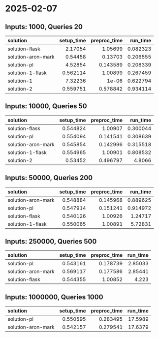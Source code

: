 # 2025-02-07

## Inputs: 1000, Queries 20

| solution           |   setup_time |   preproc_time |   run_time |
|:-------------------|-------------:|---------------:|-----------:|
| solution-flask     |     2.17054  |       1.05699  |   0.082323 |
| solution-aron-mark |     0.54458  |       0.13703  |   0.206555 |
| solution-pl        |     4.52854  |       0.143589 |   0.208339 |
| solution-1-flask   |     0.562114 |       1.00899  |   0.267459 |
| solution-1         |     7.32236  |       1e-06    |   0.622794 |
| solution-2         |     0.559751 |       0.578842 |   0.934114 |

## Inputs: 10000, Queries 50

| solution           |   setup_time |   preproc_time |   run_time |
|:-------------------|-------------:|---------------:|-----------:|
| solution-flask     |     0.544824 |       1.00907  |   0.300044 |
| solution-pl        |     0.554094 |       0.141541 |   0.308639 |
| solution-aron-mark |     0.545854 |       0.142996 |   0.315518 |
| solution-1-flask   |     0.554965 |       1.00901  |   0.808532 |
| solution-2         |     0.53452  |       0.496797 |   4.8066   |

## Inputs: 50000, Queries 200

| solution           |   setup_time |   preproc_time |   run_time |
|:-------------------|-------------:|---------------:|-----------:|
| solution-aron-mark |     0.548884 |       0.145968 |   0.889625 |
| solution-pl        |     0.547914 |       0.151241 |   0.914972 |
| solution-flask     |     0.540126 |       1.00926  |   1.24717  |
| solution-1-flask   |     0.550065 |       1.00891  |   5.72831  |

## Inputs: 250000, Queries 500

| solution           |   setup_time |   preproc_time |   run_time |
|:-------------------|-------------:|---------------:|-----------:|
| solution-pl        |     0.543161 |       0.178739 |    2.85033 |
| solution-aron-mark |     0.569117 |       0.177586 |    2.85441 |
| solution-flask     |     0.544355 |       1.00852  |    4.223   |

## Inputs: 1000000, Queries 1000

| solution           |   setup_time |   preproc_time |   run_time |
|:-------------------|-------------:|---------------:|-----------:|
| solution-pl        |     0.550595 |       0.283495 |    17.5989 |
| solution-aron-mark |     0.542157 |       0.279541 |    17.6379 |